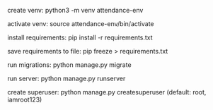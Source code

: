 create venv: python3 -m venv attendance-env

activate venv: source attendance-env/bin/activate

install requirements: pip install -r requirements.txt

save requirements to file: pip freeze > requirements.txt

run migrations: python manage.py migrate

run server: python manage.py runserver

create superuser: python manage.py createsuperuser (default: root, iamroot123)

